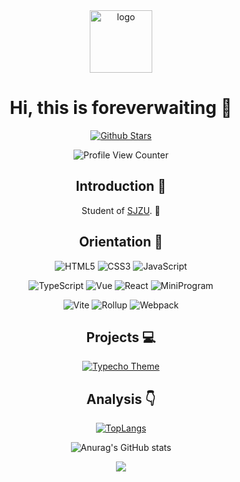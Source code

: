 <div align=center>

<img alt="logo" src="https://camo.githubusercontent.com/80c540958699c1c9569a70ff9e8b8f62af5de1163877898e961bb736d3e60240/68747470733a2f2f666f726576657277616974696e672e6769746875622e696f2f656173792d626f6f6b6d61726b2f6c6f676f2e6a7067" width=100 />

# Hi, this is foreverwaiting :wave:

<p>

[![Github Stars](https://img.shields.io/github/stars/foreverwaiting?color=faf408&label=github%20stars&logo=github)](https://github.com/foreverwaiting)

</p>

![Profile View Counter](https://komarev.com/ghpvc/?username=foreverwaiting)

## Introduction :raised_hands:

Student of [SJZU](http://www.sjzu.edu.cn). :school:

## Orientation :dart:

<p>

![HTML5](https://img.shields.io/badge/-HTML5-red?logo=html5&logoColor=white)
![CSS3](https://img.shields.io/badge/-CSS3-blue?logo=css3&logoColor=white)
![JavaScript](https://img.shields.io/badge/-JavaScript-yellow?logo=javascript&logoColor=white)

</p>

<p>

![TypeScript](https://img.shields.io/badge/-TypeScript-blue?logo=typescript&logoColor=white)
![Vue](https://img.shields.io/badge/-Vue-34495e?logo=vue.js)
![React](https://img.shields.io/badge/-React-282c34?logo=react)
![MiniProgram](https://img.shields.io/badge/-MiniProgram-07c160?logo=wechat&logoColor=white)

</p>

<p>

![Vite](https://img.shields.io/badge/-Vite-646cff?logo=vite&logoColor=white)
![Rollup](https://img.shields.io/badge/-Rollup-ef3335?logo=rollup.js&logoColor=white)
![Webpack](https://img.shields.io/badge/-Webpack-1a6bac?logo=webpack)

</p>

## Projects :computer:

[![Typecho Theme](https://github-readme-stats.vercel.app/api/pin/?username=foreverwaiting&repo=easy-bookmark)](https://github.com/syy11cn/easy-bookmark)

## Analysis :point_down:

[![TopLangs](https://github-readme-stats.vercel.app/api/top-langs/?username=anuraghazra&layout=compact)](https://github.com/anuraghazra/github-readme-stats)

![Anurag's GitHub stats](https://github-readme-stats.vercel.app/api?username=foreverwaiting&show_icons=true&bg_color=30,e96443,904e95&title_color=fff&text_color=fff)

![](https://github-profile-trophy.vercel.app/?username=foreverwaiting&theme=flat&column=7&margin-w=10)

</div>
